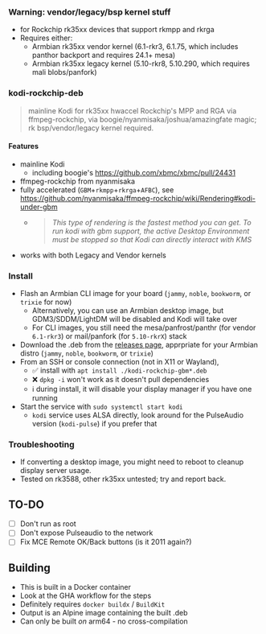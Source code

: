 ### Warning: vendor/legacy/bsp kernel stuff

- for Rockchip rk35xx devices that support rkmpp and rkrga
- Requires either:
    - Armbian rk35xx vendor kernel (6.1-rkr3, 6.1.75, which includes panthor backport and requires 24.1+ mesa)
    - Armbian rk35xx legacy kernel (5.10-rkr8, 5.10.290, which requires mali blobs/panfork)

### kodi-rockchip-deb

> mainline Kodi for rk35xx hwaccel Rockchip's MPP and RGA via ffmpeg-rockchip, via boogie/nyanmisaka/joshua/amazingfate magic; rk bsp/vendor/legacy kernel required.

#### Features

- mainline Kodi
    - including boogie's https://github.com/xbmc/xbmc/pull/24431
- ffmpeg-rockchip from nyanmisaka
- fully accelerated (`GBM`+`rkmpp`+`rkrga`+`AFBC`), see https://github.com/nyanmisaka/ffmpeg-rockchip/wiki/Rendering#kodi-under-gbm
    - > _This type of rendering is the fastest method you can get. To run kodi with gbm support, the active Desktop Environment must be stopped so that Kodi can directly interact with KMS_
- works with both Legacy and Vendor kernels

### Install

- Flash an Armbian CLI image for your board (`jammy`, `noble`, `bookworm`, or `trixie` for now)
    - Alternatively, you can use an Armbian desktop image, but GDM3/SDDM/LightDM will be disabled and Kodi will take over
    - For CLI images, you still need the mesa/panfrost/panthr (for vendor `6.1-rkr3`) or mail/panfork (for `5.10-rkrX`) stack
- Download the .deb from the [releases page](https://github.com/armsurvivors/kodi-rockchip-deb/releases), apprpriate for your Armbian distro (`jammy`, `noble`, `bookworm`, or `trixie`)
- From an SSH or console connection (not in X11 or Wayland),
    - ✅ install with `apt install ./kodi-rockchip-gbm*.deb`
    - ❌ `dpkg -i` won't work as it doesn't pull dependencies
    - ℹ️ during install, it will disable your display manager if you have one running
- Start the service with `sudo systemctl start kodi`
    - `kodi` service uses ALSA directly, look around for the PulseAudio version (`kodi-pulse`) if you prefer that

### Troubleshooting

- If converting a desktop image, you might need to reboot to cleanup display server usage.
- Tested on rk3588, other rk35xx untested; try and report back.

## TO-DO

- [ ] Don't run as root
- [ ] Don't expose Pulseaudio to the network
- [ ] Fix MCE Remote OK/Back buttons (is it 2011 again?)

## Building

- This is built in a Docker container
- Look at the GHA workflow for the steps
- Definitely requires `docker buildx` / `BuildKit`
- Output is an Alpine image containing the built .deb
- Can only be built _on_ arm64 - no cross-compilation
